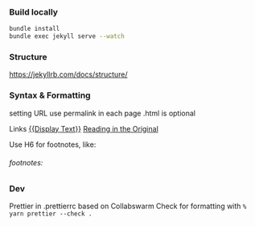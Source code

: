 ### Build locally

```sh
bundle install
bundle exec jekyll serve --watch
```

### Structure

https://jekyllrb.com/docs/structure/

### Syntax & Formatting

setting URL
use permalink in each page
.html is optional

Links
[{{Display Text}}]({{URL}})
[Reading in the Original](https://xkcd.com/2168/)

Use H6 for footnotes, like:

###### footnotes:

### Dev

Prettier in .prettierrc based on Collabswarm
Check for formatting with `% yarn prettier --check .`
